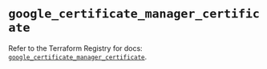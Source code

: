 # `google_certificate_manager_certificate`

Refer to the Terraform Registry for docs: [`google_certificate_manager_certificate`](https://registry.terraform.io/providers/hashicorp/google/6.33.0/docs/resources/certificate_manager_certificate).

